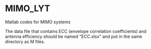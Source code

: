 # MIMO_LYT
Matlab codes for MIMO systems

The data file that contains ECC (envelope correlation coefficients) and antenna efficiency should be named "ECC.xlsx" and put in the same directory as M files.
